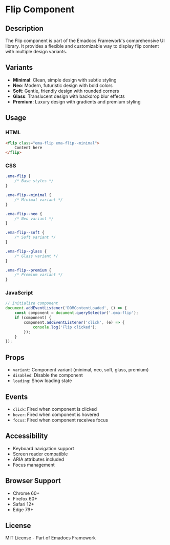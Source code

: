 # Flip Component

## Description
The Flip component is part of the Emadocs Framework's comprehensive UI library. It provides a flexible and customizable way to display flip content with multiple design variants.

## Variants
- **Minimal**: Clean, simple design with subtle styling
- **Neo**: Modern, futuristic design with bold colors
- **Soft**: Gentle, friendly design with rounded corners
- **Glass**: Translucent design with backdrop blur effects
- **Premium**: Luxury design with gradients and premium styling

## Usage

### HTML
```html
<flip class="ema-flip ema-flip--minimal">
    Content here
</flip>
```

### CSS
```css
.ema-flip {
    /* Base styles */
}

.ema-flip--minimal {
    /* Minimal variant */
}

.ema-flip--neo {
    /* Neo variant */
}

.ema-flip--soft {
    /* Soft variant */
}

.ema-flip--glass {
    /* Glass variant */
}

.ema-flip--premium {
    /* Premium variant */
}
```

### JavaScript
```javascript
// Initialize component
document.addEventListener('DOMContentLoaded', () => {
    const component = document.querySelector('.ema-flip');
    if (component) {
        component.addEventListener('click', (e) => {
            console.log('Flip clicked');
        });
    }
});
```

## Props
- `variant`: Component variant (minimal, neo, soft, glass, premium)
- `disabled`: Disable the component
- `loading`: Show loading state

## Events
- `click`: Fired when component is clicked
- `hover`: Fired when component is hovered
- `focus`: Fired when component receives focus

## Accessibility
- Keyboard navigation support
- Screen reader compatible
- ARIA attributes included
- Focus management

## Browser Support
- Chrome 60+
- Firefox 60+
- Safari 12+
- Edge 79+

## License
MIT License - Part of Emadocs Framework

